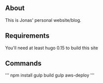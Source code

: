 ## About

This is Jonas' personal website/blog.

## Requirements

You'll need at least hugo 0.15 to build this site

## Commands

'''
npm install
gulp build
gulp aws-deploy
'''

